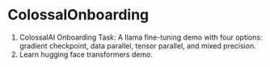 # ColossalOnboarding

1. ColossalAI Onboarding Task: A llama fine-tuning demo with four options: gradient checkpoint, data parallel, tensor parallel, and mixed precision.
2. Learn hugging face transformers demo.
